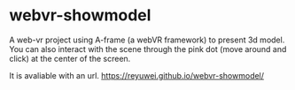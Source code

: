 # webvr-showmodel
A web-vr project using A-frame (a webVR framework) to present 3d model.
You can also interact with the scene through the pink dot (move around and click) at the center of the screen.

It is avaliable with an url. 
https://reyuwei.github.io/webvr-showmodel/
